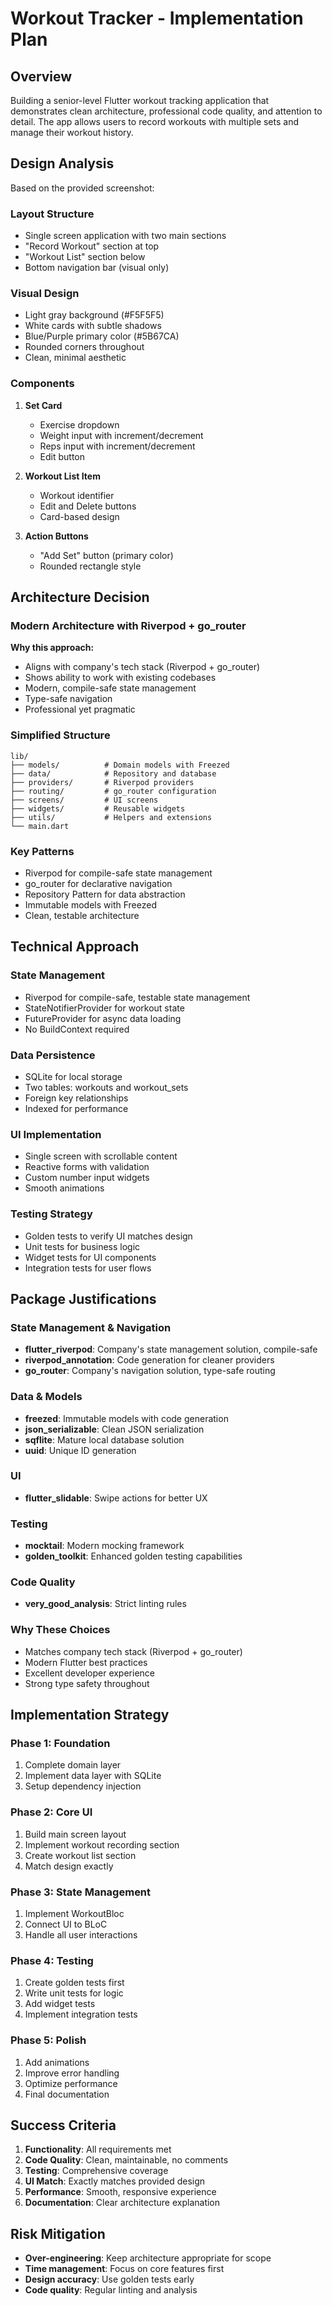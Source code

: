 # Workout Tracker - Implementation Plan

## Overview

Building a senior-level Flutter workout tracking application that demonstrates clean architecture, professional code quality, and attention to detail. The app allows users to record workouts with multiple sets and manage their workout history.

## Design Analysis

Based on the provided screenshot:

### Layout Structure
- Single screen application with two main sections
- "Record Workout" section at top
- "Workout List" section below
- Bottom navigation bar (visual only)

### Visual Design
- Light gray background (#F5F5F5)
- White cards with subtle shadows
- Blue/Purple primary color (#5B67CA)
- Rounded corners throughout
- Clean, minimal aesthetic

### Components
1. **Set Card**
   - Exercise dropdown
   - Weight input with increment/decrement
   - Reps input with increment/decrement
   - Edit button

2. **Workout List Item**
   - Workout identifier
   - Edit and Delete buttons
   - Card-based design

3. **Action Buttons**
   - "Add Set" button (primary color)
   - Rounded rectangle style

## Architecture Decision

### Modern Architecture with Riverpod + go_router

**Why this approach:**
- Aligns with company's tech stack (Riverpod + go_router)
- Shows ability to work with existing codebases
- Modern, compile-safe state management
- Type-safe navigation
- Professional yet pragmatic

### Simplified Structure

```
lib/
├── models/          # Domain models with Freezed
├── data/            # Repository and database
├── providers/       # Riverpod providers
├── routing/         # go_router configuration
├── screens/         # UI screens
├── widgets/         # Reusable widgets
├── utils/           # Helpers and extensions
└── main.dart
```

### Key Patterns
- Riverpod for compile-safe state management
- go_router for declarative navigation
- Repository Pattern for data abstraction
- Immutable models with Freezed
- Clean, testable architecture

## Technical Approach

### State Management
- Riverpod for compile-safe, testable state management
- StateNotifierProvider for workout state
- FutureProvider for async data loading
- No BuildContext required

### Data Persistence
- SQLite for local storage
- Two tables: workouts and workout_sets
- Foreign key relationships
- Indexed for performance

### UI Implementation
- Single screen with scrollable content
- Reactive forms with validation
- Custom number input widgets
- Smooth animations

### Testing Strategy
- Golden tests to verify UI matches design
- Unit tests for business logic
- Widget tests for UI components
- Integration tests for user flows

## Package Justifications

### State Management & Navigation
- **flutter_riverpod**: Company's state management solution, compile-safe
- **riverpod_annotation**: Code generation for cleaner providers
- **go_router**: Company's navigation solution, type-safe routing

### Data & Models
- **freezed**: Immutable models with code generation
- **json_serializable**: Clean JSON serialization
- **sqflite**: Mature local database solution
- **uuid**: Unique ID generation

### UI
- **flutter_slidable**: Swipe actions for better UX

### Testing
- **mocktail**: Modern mocking framework
- **golden_toolkit**: Enhanced golden testing capabilities

### Code Quality
- **very_good_analysis**: Strict linting rules

### Why These Choices
- Matches company tech stack (Riverpod + go_router)
- Modern Flutter best practices
- Excellent developer experience
- Strong type safety throughout

## Implementation Strategy

### Phase 1: Foundation
1. Complete domain layer
2. Implement data layer with SQLite
3. Setup dependency injection

### Phase 2: Core UI
1. Build main screen layout
2. Implement workout recording section
3. Create workout list section
4. Match design exactly

### Phase 3: State Management
1. Implement WorkoutBloc
2. Connect UI to BLoC
3. Handle all user interactions

### Phase 4: Testing
1. Create golden tests first
2. Write unit tests for logic
3. Add widget tests
4. Implement integration tests

### Phase 5: Polish
1. Add animations
2. Improve error handling
3. Optimize performance
4. Final documentation

## Success Criteria

1. **Functionality**: All requirements met
2. **Code Quality**: Clean, maintainable, no comments
3. **Testing**: Comprehensive coverage
4. **UI Match**: Exactly matches provided design
5. **Performance**: Smooth, responsive experience
6. **Documentation**: Clear architecture explanation

## Risk Mitigation

- **Over-engineering**: Keep architecture appropriate for scope
- **Time management**: Focus on core features first
- **Design accuracy**: Use golden tests early
- **Code quality**: Regular linting and analysis